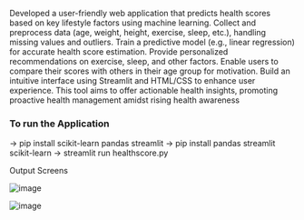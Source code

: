 Developed a user-friendly web application that predicts health scores based on key lifestyle factors using machine learning. Collect and preprocess data (age, weight, height, exercise, sleep, etc.), handling missing values and outliers. Train a predictive model (e.g., linear regression) for accurate health score estimation. Provide personalized recommendations on exercise, sleep, and other factors. Enable users to compare their scores with others in their age group for motivation. Build an intuitive interface using Streamlit and HTML/CSS to enhance user experience. This tool aims to offer actionable health insights, promoting proactive health management amidst rising health awareness

 ### To run the Application
 -> pip install scikit-learn pandas streamlit
 -> pip install pandas streamlit scikit-learn
 -> streamlit run healthscore.py

Output Screens

![image](https://github.com/user-attachments/assets/5de15597-4227-4df4-9090-497670b90f85)


![image](https://github.com/user-attachments/assets/1bbf02dc-334d-4db8-b545-2b4731033466)

